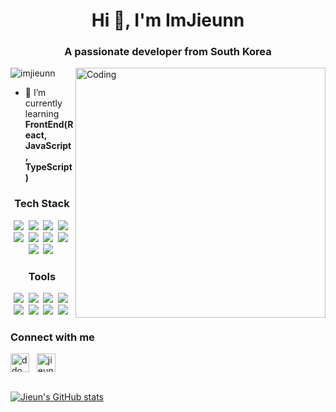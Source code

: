 <h1 align="center">Hi 👋, I'm ImJieunn</h1>
<h3 align="center">A passionate developer from South Korea</h3>
<img align="right" alt="Coding" width="400" src="https://miro.medium.com/max/1400/1*qdAW1TjCN57h1lbuuzvchg.gif">

<p align="left"> <img src="https://komarev.com/ghpvc/?username=imjieunn&label=Profile%20views&color=0e75b6&style=flat" alt="imjieunn" /> </p>

- 🌱 I’m currently learning **FrontEnd(React, JavaScript, TypeScript)**

<h3 align="center">Tech Stack</h3>
<p align="center">
<img src="https://img.shields.io/badge/Python-3776AB?style=flat&logo=Python&logoColor=white">&nbsp;
<img src="https://img.shields.io/badge/Java-007396?style=flat&logo=Java&logoColor=white">&nbsp;
<img src="https://img.shields.io/badge/C-A8B9CC?style=flat&logo=C&logoColor=black">&nbsp;
<img src="https://img.shields.io/badge/C++-00599C?style=flat&logo=C++&logoColor=white">&nbsp;
<img src="https://img.shields.io/badge/JavaScript-F7DF1E?style=flat&logo=JavaScript&logoColor=black">&nbsp;
<img src="https://img.shields.io/badge/HTML5-E34F26?style=flat&logo=HTML5&logoColor=white">&nbsp;
<img src="https://img.shields.io/badge/CSS3-1572B6?style=flat&logo=CSS3&logoColor=white">&nbsp;
<img src="https://img.shields.io/badge/R-276DC3?style=flat&logo=R&logoColor=white">&nbsp;  <br>
<img src="https://img.shields.io/badge/Flask-000000?style=flat&logo=Flask&logoColor=white">&nbsp;
<img src="https://img.shields.io/badge/React-61DAFB?style=flat&logo=React&logoColor=white">&nbsp;
</p>

<h3 align="center">Tools</h3>
<p align="center">
<img src="https://img.shields.io/badge/VsCode-007ACC?style=flat&logo=Visual Studio Code&logoColor=white">&nbsp;
<img src="https://img.shields.io/badge/PyCharm-000000?style=flat&logo=PyCharm&logoColor=white">&nbsp;  
<img src="https://img.shields.io/badge/EclipseIDE-2C2255?style=flat&logo=Eclipse IDE&logoColor=white">&nbsp;  
<img src="https://img.shields.io/badge/Android Studio-3DDC84?style=flat&logo=Android Studio&logoColor=white">&nbsp; 
<img src="https://img.shields.io/badge/Slack-4A154B?style=flat&logo=Slack&logoColor=white">&nbsp;  
<img src="https://img.shields.io/badge/Notion-000000?style=flat&logo=Notion&logoColor=white">&nbsp;  
<img src="https://img.shields.io/badge/Figma-F24E1E?style=flat&logo=Figma&logoColor=white">&nbsp;  
<img src="https://img.shields.io/badge/Gmail-EA4335?style=flat&logo=Gmail&logoColor=white">&nbsp; 
</p>

<h3 align="left">Connect with me</h3>
<a href="https://instagram.com/ddo_zzi_e" target="blank"><img align="center" src="https://raw.githubusercontent.com/rahuldkjain/github-profile-readme-generator/master/src/images/icons/Social/instagram.svg" alt="ddo_zzie" height="30" width="30" /></a> &nbsp;
<a href="https://mail.google.com/mail/?view=cm&amp;fs=1&amp;to=jieun776121@gmail.com" target="_blank"><img align="center" src="https://user-images.githubusercontent.com/104711336/228295280-7c8b7075-7662-45c0-b57f-c1ec6fcd68f2.svg" alt="jieun776121" height="30" width="30" /></a>
<br><br>

[![Jieun's GitHub stats](https://github-readme-stats.vercel.app/api?username=Imjieunn&theme=gruvbox_light&show_icons=true)](https://github.com/anuraghazra/github-readme-stats)
